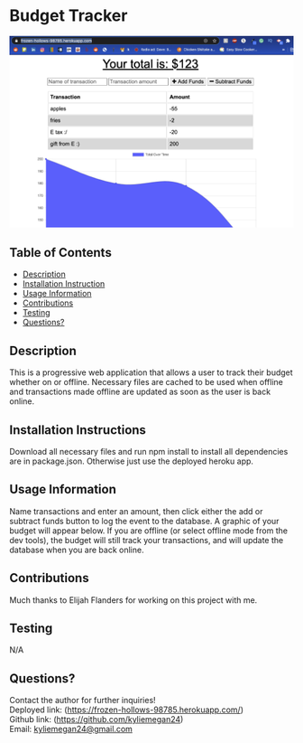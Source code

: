 # Budget Tracker
<img src="budget1.png">

## Table of Contents
* [Description](#Description)
* [Installation Instruction](#Installation-Instructions)
* [Usage Information](#Usage-Information)
* [Contributions](#Contributions)
* [Testing](#Testing)
* [Questions?](#Questions?)
## Description
This is a progressive web application that allows a user to track their budget whether on or offline. Necessary files are cached to be used when offline and transactions made offline are updated as soon as the user is back online.
## Installation Instructions
Download all necessary files and run npm install to install all dependencies are in package.json. Otherwise just use the deployed heroku app.
## Usage Information
Name transactions and enter an amount, then click either the add or subtract funds button to log the event to the database. A graphic of your budget will appear below. If you are offline (or select offline mode from the dev tools), the budget will still track your transactions, and will update the database when you are back online.
## Contributions
Much thanks to Elijah Flanders for working on this project with me.
## Testing
N/A
## Questions?
Contact the author for further inquiries!<br>
Deployed link: (https://frozen-hollows-98785.herokuapp.com/)<br>
Github link: (https://github.com/kyliemegan24)<br>
Email: kyliemegan24@gmail.com
